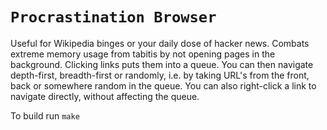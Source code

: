 # `Procrastination Browser`

Useful for Wikipedia binges or your daily dose of hacker news.
Combats extreme memory usage from tabitis by not opening pages in the background.
Clicking links puts them into a queue.
You can then navigate depth-first, breadth-first or randomly, i.e. by taking URL's from the front, back or somewhere random in the queue.
You can also right-click a link to navigate directly, without affecting the queue.

To build run `make` 
